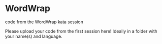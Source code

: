 WordWrap
========

code from the WordWrap kata session

Please upload your code from the first session here! Ideally in a folder with your name(s) and language.
